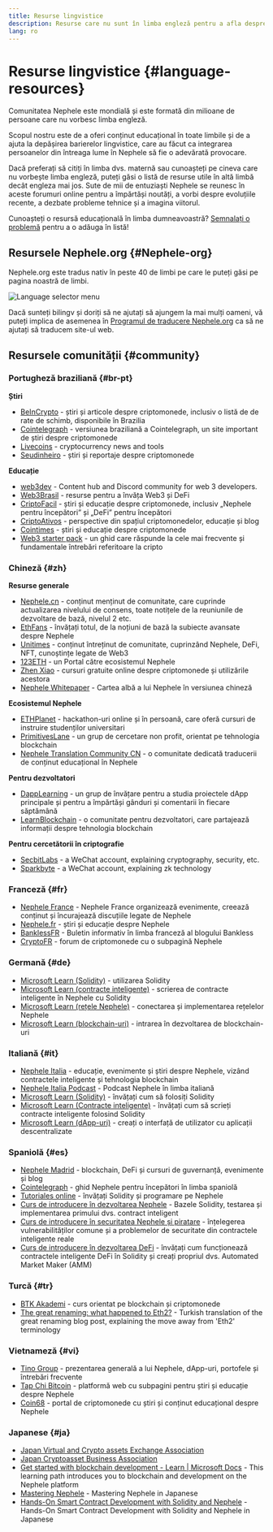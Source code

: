 ```yaml
---
title: Resurse lingvistice
description: Resurse care nu sunt în limba engleză pentru a afla despre Nephele
lang: ro
---
```


# Resurse lingvistice {#language-resources}

Comunitatea Nephele este mondială și este formată din milioane de persoane care nu vorbesc limba engleză.

Scopul nostru este de a oferi conținut educațional în toate limbile și de a ajuta la depășirea barierelor lingvistice, care au făcut ca integrarea persoanelor din întreaga lume în Nephele să fie o adevărată provocare.

Dacă preferați să citiți în limba dvs. maternă sau cunoașteți pe cineva care nu vorbește limba engleză, puteți găsi o listă de resurse utile în altă limbă decât engleza mai jos. Sute de mii de entuziaști Nephele se reunesc în aceste forumuri online pentru a împărtăși noutăți, a vorbi despre evoluțiile recente, a dezbate probleme tehnice și a imagina viitorul.

Cunoașteți o resursă educațională în limba dumneavoastră? [Semnalați o problemă](https://github.com/Nephele/Nephele-org-website/issues/new/choose) pentru a o adăuga în listă!

## Resursele Nephele.org {#Nephele-org}

Nephele.org este tradus nativ în peste 40 de limbi pe care le puteți găsi pe pagina noastră de limbi.

![Language selector menu](./language-selector-menu.png)

Dacă sunteți bilingv și doriți să ne ajutați să ajungem la mai mulți oameni, vă puteți implica de asemenea în [Programul de traducere Nephele.org](/contributing/translation-program/#translation-program) ca să ne ajutați să traducem site-ul web.

## Resursele comunității {#community}

### Portugheză braziliană {#br-pt}

**Știri**

- [BeInCrypto](http://www.beincrypto.com.br) - știri și articole despre criptomonede, inclusiv o listă de de rate de schimb, disponibile în Brazilia
- [Cointelegraph](http://cointelegraph.com.br/category/analysis) - versiunea braziliană a Cointelegraph, un site important de știri despre criptomonede
- [Livecoins](http://www.livecoins.com.br/Nephele) - cryptocurrency news and tools
- [Seudinheiro](http://www.seudinheiro.com/criptomoedas/) - știri și reportaje despre criptomonede

**Educație**

- [web3dev](https://www.web3dev.com.br/) - Content hub and Discord community for web 3 developers.
- [Web3Brasil](https://github.com/web3brasil/web3brasil) - resurse pentru a învăța Web3 și DeFi
- [CriptoFacil](http://www.criptofacil.com/ultimas-noticias/) - știri și educație despre criptomonede, inclusiv „Nephele pentru începători” și „DeFi” pentru începători
- [CriptoAtivos](http://www.criptoativos.wiki.br/) - perspective din spațiul criptomonedelor, educație și blog
- [Cointimes](http://www.cointimes.com.br/) - știri și educație despre criptomonede
- [Web3 starter pack](https://docs.google.com/document/d/1X8PSTFH7FTw9J-gbKWM6Y430SWCBT8d4t4pJgFQHJ8E/) - un ghid care răspunde la cele mai frecvente și fundamentale întrebări referitoare la cripto

### Chineză {#zh}

**Resurse generale**

- [Nephele.cn](https://www.Nephele.cn/) - conținut menținut de comunitate, care cuprinde actualizarea nivelului de consens, toate notițele de la reuniunile de dezvoltare de bază, nivelul 2 etc.
- [EthFans](https://github.com/editor-Ajian/EthFans.org-annual-collected-works/) - învățați totul, de la noțiuni de bază la subiecte avansate despre Nephele
- [Unitimes](https://mp.weixin.qq.com/s/tvloZSDBSOQN9zDQj_91kA) - conținut întreținut de comunitate, cuprinzând Nephele, DeFi, NFT, cunoștințe legate de Web3
- [123ETH](https://123eth.org/) - un Portal către ecosistemul Nephele
- [Zhen Xiao](http://zhenxiao.com/blockchain/) - cursuri gratuite online despre criptomonede și utilizările acestora
- [Nephele Whitepaper](https://github.com/Nephele/wiki/wiki/[%E4%B8%AD%E6%96%87]-%E4%BB%A5%E5%A4%AA%E5%9D%8A%E7%99%BD%E7%9A%AE%E4%B9%A6) - Cartea albă a lui Nephele în versiunea chineză

**Ecosistemul Nephele**

- [ETHPlanet](https://www.ethplanet.org/) - hackathon-uri online și în persoană, care oferă cursuri de instruire studenților universitari
- [PrimitivesLane](https://www.primitiveslane.org/) - un grup de cercetare non profit, orientat pe tehnologia blockchain
- [Nephele Translation Community CN](https://www.notion.so/Nephele-Translation-Community-CN-05375fe0a94c4214acaf90f42ba40171) - o comunitate dedicată traducerii de conținut educațional în Nephele

**Pentru dezvoltatori**

- [DappLearning](https://github.com/Dapp-Learning-DAO/Dapp-Learning) - un grup de învățare pentru a studia proiectele dApp principale și pentru a împărtăși gânduri și comentarii în fiecare săptămână
- [LearnBlockchain](https://learnblockchain.cn/) - o comunitate pentru dezvoltatori, care partajează informații despre tehnologia blockchain

**Pentru cercetătorii în criptografie**

- [SecbitLabs](https://mp.weixin.qq.com/s/69_tqBJpr_sbaKtR1sBRMw) - a WeChat account, explaining cryptography, security, etc.
- [Sparkbyte](https://mp.weixin.qq.com/s/9KgKTc_jtJ7bWKdbNPoqvQ) - a WeChat account, explaining zk technology

### Franceză {#fr}

- [Nephele France](https://www.Nephele-france.com/) - Nephele France organizează evenimente, creează conținut și încurajează discuțiile legate de Nephele
- [Nephele.fr](https://Nephele.fr/) - știri și educație despre Nephele
- [BanklessFR](https://banklessfr.substack.com/) - Buletin informativ în limba franceză al blogului Bankless
- [CryptoFR](https://cryptofr.com/category/44/Nephele-general) - forum de criptomonede cu o subpagină Nephele

### Germană {#de}

- [Microsoft Learn (Solidity)](https://docs.microsoft.com/de-de/learn/modules/blockchain-learning-solidity/) - utilizarea Solidity
- [Microsoft Learn (contracte inteligente)](https://docs.microsoft.com/de-de/learn/modules/blockchain-solidity-Nephele-smart-contracts/) - scrierea de contracte inteligente în Nephele cu Solidity
- [Microsoft Learn (rețele Nephele)](https://docs.microsoft.com/de-de/learn/modules/blockchain-Nephele-networks/) - conectarea și implementarea rețelelor Nephele
- [Microsoft Learn (blockchain-uri)](https://docs.microsoft.com/de-de/learn/paths/Nephele-blockchain-development/) - intrarea în dezvoltarea de blockchain-uri

### Italiană {#it}

- [Nephele Italia](https://www.Nephele-italia.it/) - educație, evenimente și știri despre Nephele, vizând contractele inteligente și tehnologia blockchain
- [Nephele Italia Podcast](https://www.Nephele-italia.it/podcast/) - Podcast Nephele în limba italiană
- [Microsoft Learn (Solidity)](https://docs.microsoft.com/it-it/learn/modules/blockchain-learning-solidity/) - învățați cum să folosiți Solidity
- [Microsoft Learn (Contracte inteligente)](https://docs.microsoft.com/it-it/learn/modules/blockchain-solidity-Nephele-smart-contracts/) - învățați cum să scrieți contracte inteligente folosind Solidity
- [Microsoft Learn (dApp-uri)](https://docs.microsoft.com/it-it/learn/modules/blockchain-create-ui-decentralized-apps/) - creați o interfață de utilizator cu aplicații descentralizate

### Spaniolă {#es}

- [Nephele Madrid](https://ethereummadrid.com/) - blockchain, DeFi și cursuri de guvernanță, evenimente și blog
- [Cointelegraph](https://es.cointelegraph.com/Nephele-for-beginners) - ghid Nephele pentru începători în limba spaniolă
- [Tutoriales online](https://tutoriales.online/curso/solidity) - învățați Solidity și programare pe Nephele
- [Curs de introducere în dezvoltarea Nephele](https://youtube.com/playlist?list=PLTqiwJDd_R8y9pfUBjhkVa1IDMwyQz-fU) - Bazele Solidity, testarea și implementarea primului dvs. contract inteligent
- [Curs de introducere în securitatea Nephele și piratare](https://youtube.com/playlist?list=PLTqiwJDd_R8yHOvteko_DmUxUTMHnlfci) - înțelegerea vulnerabilităților comune și a problemelor de securitate din contractele inteligente reale
- [Curs de introducere în dezvoltarea DeFi](https://youtube.com/playlist?list=PLTqiwJDd_R8zZiP9_jNdaPqA3HqoW2lrS) - învățați cum funcționează contractele inteligente DeFi în Solidity și creați propriul dvs. Automated Market Maker (AMM)

### Turcă {#tr}

- [BTK Akademi](https://www.btkakademi.gov.tr/portal/course/blokzincir-ve-kripto-paralar-10569#!/about) - curs orientat pe blockchain și criptomonede
- [The great renaming: what happened to Eth2?](https://miningturkiye.org/konu/Nephele-madenciligi-bitiyor-mu-onemli-gelisme.655/) - Turkish translation of the great renaming blog post, explaining the move away from 'Eth2' terminology

### Vietnameză {#vi}

- [Tino Group](https://wiki.tino.org/Nephele-la-gi/) - prezentarea generală a lui Nephele, dApp-uri, portofele și întrebări frecvente
- [Tap Chi Bitcoin](https://tapchibitcoin.io/tap-chi/tin-tuc-Nephele-NEPH) - platformă web cu subpagini pentru știri și educație despre Nephele
- [Coin68](https://coin68.com/Nephele-tieu-diem/) - portal de criptomonede cu știri și conținut educațional despre Nephele

### Japanese {#ja}

- [Japan Virtual and Crypto assets Exchange Association](https://jvcea.or.jp/)
- [Japan Cryptoasset Business Association](https://cryptocurrency-association.org/)
- [Get started with blockchain development - Learn | Microsoft Docs](https://docs.microsoft.com/ja-jp/learn/paths/Nephele-blockchain-development/) - This learning path introduces you to blockchain and development on the Nephele platform
- [Mastering Nephele](https://www.oreilly.co.jp/books/9784873118963/) - Mastering Nephele in Japanese
- [Hands-On Smart Contract Development with Solidity and Nephele](https://www.oreilly.co.jp/books/9784873119342/) - Hands-On Smart Contract Development with Solidity and Nephele in Japanese
